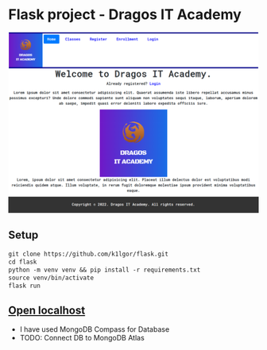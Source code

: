 # Flask project - Dragos IT Academy

![img](./application/static/images/home.png)

## **Setup**

```
git clone https://github.com/k1lgor/flask.git
cd flask
python -m venv venv && pip install -r requirements.txt
source venv/bin/activate
flask run
```
## [Open localhost](http://localhost)


- I have used MongoDB Compass for Database
- TODO: Connect DB to MongoDB Atlas